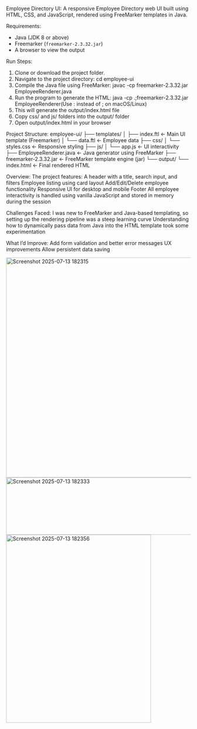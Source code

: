 Employee Directory UI:
A responsive Employee Directory web UI built using HTML, CSS, and JavaScript, rendered using FreeMarker templates in Java.

Requirements:
- Java (JDK 8 or above)
- Freemarker (`freemarker-2.3.32.jar`)
- A browser to view the output

Run Steps:
1. Clone or download the project folder.
2. Navigate to the project directory:
   cd employee-ui
3. Compile the Java file using FreeMarker:
   javac -cp freemarker-2.3.32.jar EmployeeRenderer.java
4. Run the program to generate the HTML:
   java -cp .;freemarker-2.3.32.jar EmployeeRenderer(Use : instead of ; on macOS/Linux)
5. This will generate the output/index.html file
6. Copy css/ and js/ folders into the output/ folder
7. Open output/index.html in your browser


Project Structure:
employee-ui/
├── templates/
│   ├── index.ftl         ← Main UI template (Freemarker)
│   └── data.ftl          ← Employee data
├── css/
│   └── styles.css        ← Responsive styling
├── js/
│   └── app.js            ← UI interactivity
├── EmployeeRenderer.java ← Java generator using FreeMarker
├── freemarker-2.3.32.jar ← FreeMarker template engine (jar)
└── output/
    └── index.html        ← Final rendered HTML

Overview:
  The project features:
    A header with a title, search input, and filters
    Employee listing using card layout
    Add/Edit/Delete employee functionality
    Responsive UI for desktop and mobile
    Footer
    All employee interactivity is handled using vanilla JavaScript and stored in memory during the session

Challenges Faced:
  I was new to FreeMarker and Java-based templating, so setting up the rendering pipeline was a steep learning curve 
  Understanding how to dynamically pass data from Java into the HTML template took some experimentation

What I’d Improve:
  Add form validation and better error messages
  UX improvements
  Allow persistent data saving

<img width="1903" height="599" alt="Screenshot 2025-07-13 182315" src="https://github.com/user-attachments/assets/0c0565a9-72f1-42d4-a2a5-50df1a785599" />
<img width="1900" height="156" alt="Screenshot 2025-07-13 182333" src="https://github.com/user-attachments/assets/e5210cb9-1765-4024-84f1-d0d48eefe708" />
<img width="395" height="512" alt="Screenshot 2025-07-13 182356" src="https://github.com/user-attachments/assets/51158df4-94dc-410e-8a4d-dc31372479e5" />



